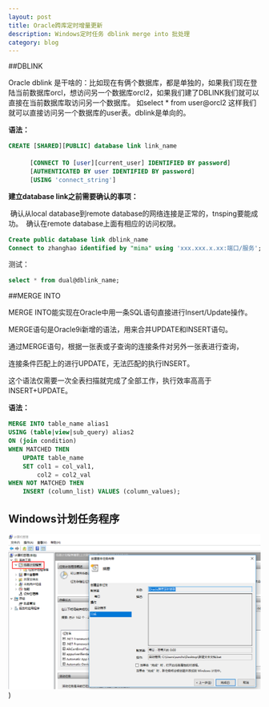 ```yaml
---
layout: post
title: Oracle跨库定时增量更新
description: Windows定时任务 dblink merge into 批处理
category: blog
---
```


##DBLINK

Oracle dblink 是干啥的：比如现在有俩个数据库，都是单独的，如果我们现在登陆当前数据库orcl，想访问另一个数据库orcl2，如果我们建了DBLINK我们就可以直接在当前数据库取访问另一个数据库。 如select * from user@orcl2 这样我们就可以直接访问另一个数据库的user表。dblink是单向的。

**语法：**

```sql
CREATE [SHARED][PUBLIC] database link link_name

      [CONNECT TO [user][current_user] IDENTIFIED BY password]
      [AUTHENTICATED BY user IDENTIFIED BY password]
      [USING 'connect_string']
```

**建立database link之前需要确认的事项：**

​	确认从local database到remote database的网络连接是正常的，tnsping要能成功。
​	确认在remote database上面有相应的访问权限。

```sql
Create public database link dblink_name
Connect to zhanghao identified by "mima" using 'xxx.xxx.x.xx:端口/服务';
```

测试：

```sql
select * from dual@dblink_name;
```

##MERGE INTO

MERGE INTO能实现在Oracle中用一条SQL语句直接进行Insert/Update操作。

MERGE语句是Oracle9i新增的语法，用来合并UPDATE和INSERT语句。

通过MERGE语句，根据一张表或子查询的连接条件对另外一张表进行查询，

连接条件匹配上的进行UPDATE，无法匹配的执行INSERT。

这个语法仅需要一次全表扫描就完成了全部工作，执行效率高高于INSERT+UPDATE。

**语法：**

```SQL
MERGE INTO table_name alias1 
USING (table|view|sub_query) alias2
ON (join condition) 
WHEN MATCHED THEN 
    UPDATE table_name 
    SET col1 = col_val1, 
        col2 = col2_val 
WHEN NOT MATCHED THEN 
    INSERT (column_list) VALUES (column_values); 
```

## **Windows计划任务程序**

![](/images/copy.png))
